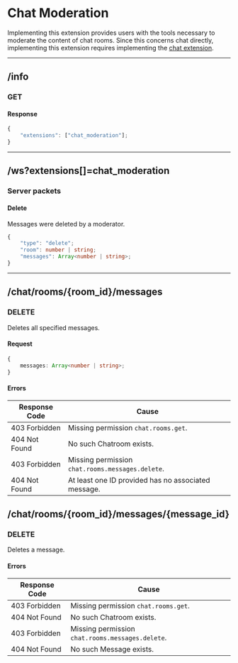 Chat Moderation
===============
Implementing this extension provides users with the tools necessary to moderate the content of chat rooms.
Since this concerns chat directly, implementing this extension requires implementing the [chat extension](./chat.md).

--------------------------------------------------------------------------------

## /info
### GET
#### Response
```typescript
{
	"extensions": ["chat_moderation"];
}
```

--------------------------------------------------------------------------------

## /ws?extensions[]=chat_moderation
### Server packets
#### Delete
Messages were deleted by a moderator.
```typescript
{
	"type": "delete";
	"room": number | string;
	"messages": Array<number | string>;
}
```
--------------------------------------------------------------------------------

## /chat/rooms/{room_id}/messages
### DELETE
Deletes all specified messages.
#### Request
```typescript
{
	messages: Array<number | string>;
}
```
#### Errors
| Response Code | Cause                                               |
|---------------|-----------------------------------------------------|
| 403 Forbidden | Missing permission `chat.rooms.get`.                |
| 404 Not Found | No such Chatroom exists.                            |
| 403 Forbidden | Missing permission `chat.rooms.messages.delete`.    |
| 404 Not Found | At least one ID provided has no associated message. |


## /chat/rooms/{room_id}/messages/{message_id}
### DELETE
Deletes a message.
#### Errors
| Response Code | Cause                                            |
|---------------|--------------------------------------------------|
| 403 Forbidden | Missing permission `chat.rooms.get`.             |
| 404 Not Found | No such Chatroom exists.                         |
| 403 Forbidden | Missing permission `chat.rooms.messages.delete`. |
| 404 Not Found | No such Message exists.                          |
